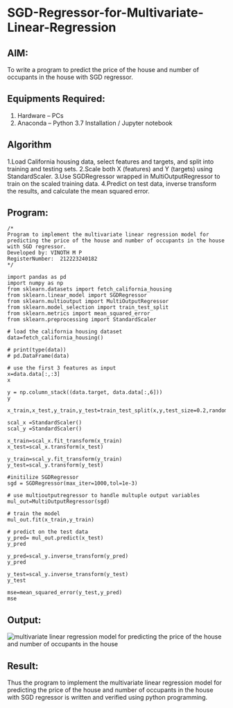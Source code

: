 # SGD-Regressor-for-Multivariate-Linear-Regression

## AIM:
To write a program to predict the price of the house and number of occupants in the house with SGD regressor.

## Equipments Required:
1. Hardware – PCs
2. Anaconda – Python 3.7 Installation / Jupyter notebook

## Algorithm
1.Load California housing data, select features and targets, and split into training and testing sets.
2.Scale both X (features) and Y (targets) using StandardScaler.
3.Use SGDRegressor wrapped in MultiOutputRegressor to train on the scaled training data.
4.Predict on test data, inverse transform the results, and calculate the mean squared error.

## Program:
```
/*
Program to implement the multivariate linear regression model for predicting the price of the house and number of occupants in the house with SGD regressor.
Developed by: VINOTH M P
RegisterNumber:  212223240182
*/

import pandas as pd
import numpy as np
from sklearn.datasets import fetch_california_housing
from sklearn.linear_model import SGDRegressor
from sklearn.multioutput import MultiOutputRegressor
from sklearn.model_selection import train_test_split
from sklearn.metrics import mean_squared_error
from sklearn.preprocessing import StandardScaler

# load the california housing dataset
data=fetch_california_housing()

# print(type(data))
# pd.DataFrame(data)

# use the first 3 features as input
x=data.data[:,:3]
x

y = np.column_stack((data.target, data.data[:,6]))
y

x_train,x_test,y_train,y_test=train_test_split(x,y,test_size=0.2,random_state=42)

scal_x =StandardScaler()
scal_y =StandardScaler()

x_train=scal_x.fit_transform(x_train)
x_test=scal_x.transform(x_test)

y_train=scal_y.fit_transform(y_train)
y_test=scal_y.transform(y_test)

#initilize SGDRegressor
sgd = SGDRegressor(max_iter=1000,tol=1e-3)

# use multioutputregressor to handle multuple output variables
mul_out=MultiOutputRegressor(sgd)

# train the model
mul_out.fit(x_train,y_train)

# predict on the test data
y_pred= mul_out.predict(x_test)
y_pred

y_pred=scal_y.inverse_transform(y_pred)
y_pred

y_test=scal_y.inverse_transform(y_test)
y_test

mse=mean_squared_error(y_test,y_pred)
mse

```

## Output:
![multivariate linear regression model for predicting the price of the house and number of occupants in the house](sam.png)


## Result:
Thus the program to implement the multivariate linear regression model for predicting the price of the house and number of occupants in the house with SGD regressor is written and verified using python programming.
